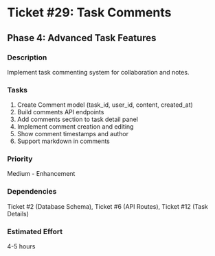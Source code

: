 # Ticket #29: Task Comments

## Phase 4: Advanced Task Features

### Description
Implement task commenting system for collaboration and notes.

### Tasks
1) Create Comment model (task_id, user_id, content, created_at)  
2) Build comments API endpoints  
3) Add comments section to task detail panel  
4) Implement comment creation and editing  
5) Show comment timestamps and author  
6) Support markdown in comments  

### Priority
Medium - Enhancement

### Dependencies
Ticket #2 (Database Schema), Ticket #6 (API Routes), Ticket #12 (Task Details)

### Estimated Effort
4-5 hours
